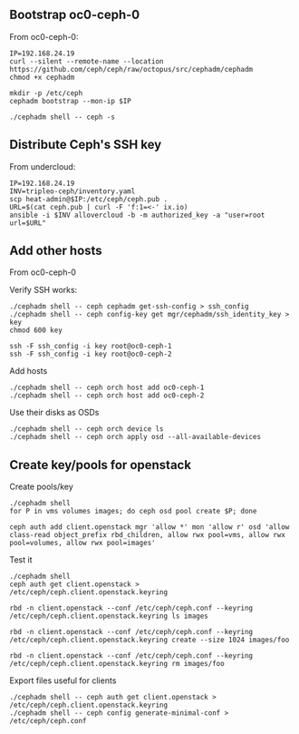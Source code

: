 
## Bootstrap oc0-ceph-0

From oc0-ceph-0:
```
IP=192.168.24.19
curl --silent --remote-name --location https://github.com/ceph/ceph/raw/octopus/src/cephadm/cephadm
chmod +x cephadm

mkdir -p /etc/ceph
cephadm bootstrap --mon-ip $IP

./cephadm shell -- ceph -s
```

## Distribute Ceph's SSH key

From undercloud:
```
IP=192.168.24.19
INV=tripleo-ceph/inventory.yaml
scp heat-admin@$IP:/etc/ceph/ceph.pub .
URL=$(cat ceph.pub | curl -F 'f:1=<-' ix.io)
ansible -i $INV allovercloud -b -m authorized_key -a "user=root url=$URL"
```

## Add other hosts

From oc0-ceph-0

Verify SSH works:
```
./cephadm shell -- ceph cephadm get-ssh-config > ssh_config
./cephadm shell -- ceph config-key get mgr/cephadm/ssh_identity_key > key
chmod 600 key

ssh -F ssh_config -i key root@oc0-ceph-1 
ssh -F ssh_config -i key root@oc0-ceph-2
```

Add hosts
```
./cephadm shell -- ceph orch host add oc0-ceph-1
./cephadm shell -- ceph orch host add oc0-ceph-2
```

Use their disks as OSDs
```
./cephadm shell -- ceph orch device ls
./cephadm shell -- ceph orch apply osd --all-available-devices
```

## Create key/pools for openstack

Create pools/key
```
./cephadm shell
for P in vms volumes images; do ceph osd pool create $P; done

ceph auth add client.openstack mgr 'allow *' mon 'allow r' osd 'allow class-read object_prefix rbd_children, allow rwx pool=vms, allow rwx pool=volumes, allow rwx pool=images'
```

Test it
```
./cephadm shell 
ceph auth get client.openstack > /etc/ceph/ceph.client.openstack.keyring

rbd -n client.openstack --conf /etc/ceph/ceph.conf --keyring /etc/ceph/ceph.client.openstack.keyring ls images

rbd -n client.openstack --conf /etc/ceph/ceph.conf --keyring /etc/ceph/ceph.client.openstack.keyring create --size 1024 images/foo

rbd -n client.openstack --conf /etc/ceph/ceph.conf --keyring /etc/ceph/ceph.client.openstack.keyring rm images/foo
```

Export files useful for clients
```
./cephadm shell -- ceph auth get client.openstack > /etc/ceph/ceph.client.openstack.keyring
./cephadm shell -- ceph config generate-minimal-conf > /etc/ceph/ceph.conf
```

